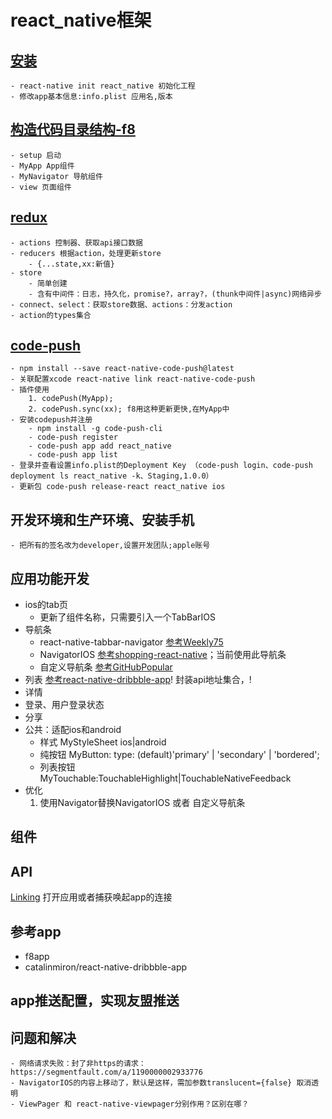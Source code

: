 # react_native框架

## [安装]()
    - react-native init react_native 初始化工程
    - 修改app基本信息:info.plist 应用名,版本

## [构造代码目录结构-f8](https://github.com/fbsamples/f8app)
    - setup 启动
    - MyApp App组件
    - MyNavigator 导航组件
    - view 页面组件

## [redux](http://cn.redux.js.org/docs/react-redux/quick-start.html)
    - actions 控制器、获取api接口数据
    - reducers 根据action，处理更新store
        - {...state,xx:新值}
    - store
        - 简单创建
        - 含有中间件：日志，持久化，promise?，array?，(thunk中间件|async)网络异步
    - connect、select：获取store数据、actions：分发action
    - action的types集合

## [code-push](https://github.com/Microsoft/react-native-code-push#ios-setup)
    - npm install --save react-native-code-push@latest
    - 关联配置xcode react-native link react-native-code-push
    - 插件使用 
        1. codePush(MyApp);
        2. codePush.sync(xx); f8用这种更新更快,在MyApp中
    - 安装codepush并注册
        - npm install -g code-push-cli
        - code-push register
        - code-push app add react_native
        - code-push app list 
    - 登录并查看设置info.plist的Deployment Key （code-push login、code-push deployment ls react_native -k、Staging,1.0.0）
    - 更新包 code-push release-react react_native ios

## 开发环境和生产环境、安装手机
    - 把所有的签名改为developer,设置开发团队;apple账号


## 应用功能开发

* ios的tab页
    - 更新了组件名称，只需要引入一个TabBarIOS
* 导航条
    - react-native-tabbar-navigator [参考Weekly75](https://github.com/fakefish/Weekly75/blob/master/app/common/WeeklyApp.js)
    - NavigatorIOS [参考shopping-react-native](https://github.com/bigsui/shopping-react-native)；当前使用此导航条
    - 自定义导航条 [参考GitHubPopular](https://github.com/crazycodeboy/GitHubPopular/tree/master/js/page)
* 列表 [参考react-native-dribbble-app](https://github.com/catalinmiron/react-native-dribbble-app)! 封装api地址集合，!
* 详情
* 登录、用户登录状态
* 分享
* 公共：适配ios和android
    - 样式 MyStyleSheet ios|android
    - 纯按钮 MyButton: type: (default)'primary' | 'secondary' | 'bordered';
    - 列表按钮 MyTouchable:TouchableHighlight|TouchableNativeFeedback
* 优化
    1. 使用Navigator替换NavigatorIOS 或者 自定义导航条

## 组件

## API
[Linking](http://reactnative.cn/docs/0.36/linking.html) 打开应用或者捕获唤起app的连接

## 参考app
* f8app
* catalinmiron/react-native-dribbble-app

## app推送配置，实现友盟推送

## 问题和解决
    - 网络请求失败：封了非https的请求：https://segmentfault.com/a/1190000002933776
    - NavigatorIOS的内容上移动了，默认是这样，需加参数translucent={false} 取消透明
    - ViewPager 和 react-native-viewpager分别作用？区别在哪？